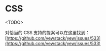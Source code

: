 # CSS

&lt;TODO&gt;

对恰当的 CSS 支持的提案可以在这里找到：[https://github.com/yewstack/yew/issues/533](https://github.com/yewstack/yew/issues/533)

